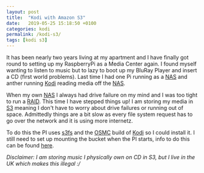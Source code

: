 ```yaml
---
layout: post
title:  "Kodi with Amazon S3"
date:   2019-05-25 15:18:50 +0100
categories: kodi
permalink: /kodi-s3/
tags: [kodi s3]
---
```


It has been nearly two years living at my apartment and I have finally got round to setting up my RaspberryPi as a Media Center again. 
I found myself wanting to listen to music but to lazy to boot up my BluRay Player and insert a CD (first world problems).
Last time I had one Pi running as a [NAS](https://en.wikipedia.org/wiki/Network-attached_storage) and anther running [Kodi](https://kodi.tv/) reading media off the [NAS](https://en.wikipedia.org/wiki/Network-attached_storage).

When my own [NAS](https://en.wikipedia.org/wiki/Network-attached_storage) I always had drive failure on my mind and I was too tight to run a [RAID](https://en.wikipedia.org/wiki/RAID).
This time I have stepped things up! 
I am storing my media in [S3](https://docs.aws.amazon.com/AmazonS3/latest/dev/Introduction.html) meaning I don't have to worry about drive failures or running out of space.
Admittedly things are a bit slow as every file system request has to go over the network and it is using more internetz.

To do this the PI uses [s3fs](https://github.com/s3fs-fuse/s3fs-fuse) and the [OSMC](https://osmc.tv/) build of [Kodi](https://kodi.tv/) so I could install it.
I still need to set up mounting the bucket when the PI starts, info to do this can be found [here](https://github.com/s3fs-fuse/s3fs-fuse/issues/412).


_Disclaimer: I am storing music I physically own on CD in S3, but I live in the UK which makes this illegal :/_